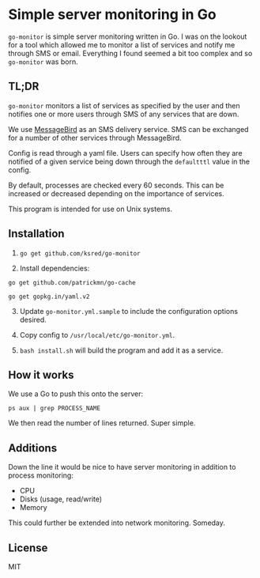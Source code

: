 # Simple server monitoring in Go

`go-monitor` is simple server monitoring written in Go. I was on the lookout for a tool which allowed me 
to monitor a list of services and notify me through SMS or email. Everything I found seemed a bit too complex 
and so `go-monitor` was born.

## TL;DR
`go-monitor` monitors a list of services as specified by the user and then notifies one or more users through SMS 
of any services that are down.

We use [MessageBird](https://www.messagebird.com/) as an SMS delivery service. SMS can be exchanged for a 
number of other services through MessageBird.

Config is read through a yaml file.
Users can specify how often they are notified of a given service being down through the `defaultttl` value in the config.

By default, processes are checked every 60 seconds. This can be increased or decreased depending on the importance of services.

This program is intended for use on Unix systems.

## Installation
1. `go get github.com/ksred/go-monitor`

2. Install dependencies:

 `go get github.com/patrickmn/go-cache`

 `go get gopkg.in/yaml.v2`

3. Update `go-monitor.yml.sample` to include the configuration options desired. 

4. Copy config to `/usr/local/etc/go-monitor.yml`.

5. `bash install.sh` will build the program and add it as a service. 

## How it works
We use a Go to push this onto the server:

`ps aux | grep PROCESS_NAME`

We then read the number of lines returned. Super simple.

## Additions
Down the line it would be nice to have server monitoring in addition to process monitoring:

- CPU
- Disks (usage, read/write)
- Memory

This could further be extended into network monitoring. Someday.

## License
MIT

